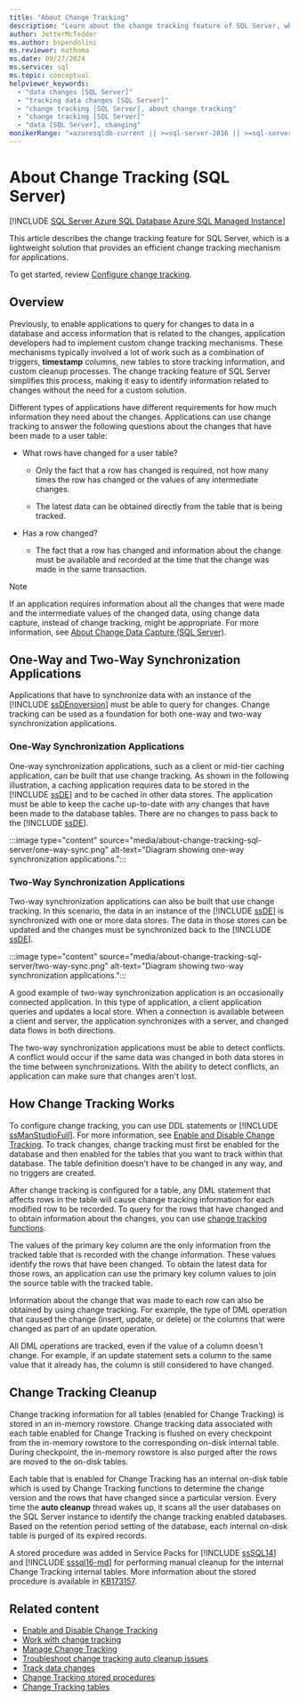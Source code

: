 ```yaml
---
title: "About Change Tracking"
description: "Learn about the change tracking feature of SQL Server, which provides a lightweight solution for tracking changes to user tables."
author: JetterMcTedder
ms.author: bspendolini
ms.reviewer: mathoma
ms.date: 09/27/2024
ms.service: sql
ms.topic: conceptual
helpviewer_keywords:
  - "data changes [SQL Server]"
  - "tracking data changes [SQL Server]"
  - "change tracking [SQL Server], about change tracking"
  - "change tracking [SQL Server]"
  - "data [SQL Server], changing"
monikerRange: "=azuresqldb-current || >=sql-server-2016 || >=sql-server-linux-2017 || =azuresqldb-mi-current"
---
```

# About Change Tracking (SQL Server)

[!INCLUDE [SQL Server Azure SQL Database Azure SQL Managed Instance](../../includes/applies-to-version/sql-asdb-asdbmi.md)]

This article describes the change tracking feature for SQL Server, which is a lightweight solution that provides an efficient change tracking mechanism for applications. 

To get started, review [Configure change tracking](enable-and-disable-change-tracking-sql-server.md). 

## Overview

Previously, to enable applications to query for changes to data in a database and access information that is related to the changes, application developers had to implement custom change tracking mechanisms. These mechanisms typically involved a lot of work such as a combination of triggers, **timestamp** columns, new tables to store tracking information, and custom cleanup processes. The change tracking feature of SQL Server simplifies this process, making it easy to identify information related to changes without the need for a custom solution. 

Different types of applications have different requirements for how much information they need about the changes. Applications can use change tracking to answer the following questions about the changes that have been made to a user table:

- What rows have changed for a user table?

    -   Only the fact that a row has changed is required, not how many times the row has changed or the values of any intermediate changes.

    -   The latest data can be obtained directly from the table that is being tracked.

- Has a row changed?

    -   The fact that a row has changed and information about the change must be available and recorded at the time that the change was made in the same transaction.

> [!NOTE]  
> If an application requires information about all the changes that were made and the intermediate values of the changed data, using change data capture, instead of change tracking, might be appropriate. For more information, see [About Change Data Capture (SQL Server)](about-change-data-capture-sql-server.md).

## One-Way and Two-Way Synchronization Applications

Applications that have to synchronize data with an instance of the [!INCLUDE [ssDEnoversion](../../includes/ssdenoversion-md.md)] must be able to query for changes. Change tracking can be used as a foundation for both one-way and two-way synchronization applications.

### One-Way Synchronization Applications

One-way synchronization applications, such as a client or mid-tier caching application, can be built that use change tracking. As shown in the following illustration, a caching application requires data to be stored in the [!INCLUDE [ssDE](../../includes/ssde-md.md)] and to be cached in other data stores. The application must be able to keep the cache up-to-date with any changes that have been made to the database tables. There are no changes to pass back to the [!INCLUDE [ssDE](../../includes/ssde-md.md)].

:::image type="content" source="media/about-change-tracking-sql-server/one-way-sync.png" alt-text="Diagram showing one-way synchronization applications.":::

### Two-Way Synchronization Applications

Two-way synchronization applications can also be built that use change tracking. In this scenario, the data in an instance of the [!INCLUDE [ssDE](../../includes/ssde-md.md)] is synchronized with one or more data stores. The data in those stores can be updated and the changes must be synchronized back to the [!INCLUDE [ssDE](../../includes/ssde-md.md)].

:::image type="content" source="media/about-change-tracking-sql-server/two-way-sync.png" alt-text="Diagram showing two-way synchronization applications.":::

A good example of two-way synchronization application is an occasionally connected application. In this type of application, a client application queries and updates a local store. When a connection is available between a client and server, the application synchronizes with a server, and changed data flows in both directions.

The two-way synchronization applications must be able to detect conflicts. A conflict would occur if the same data was changed in both data stores in the time between synchronizations. With the ability to detect conflicts, an application can make sure that changes aren't lost.

## How Change Tracking Works

To configure change tracking, you can use DDL statements or [!INCLUDE [ssManStudioFull](../../includes/ssmanstudiofull-md.md)]. For more information, see [Enable and Disable Change Tracking](enable-and-disable-change-tracking-sql-server.md). To track changes, change tracking must first be enabled for the database and then enabled for the tables that you want to track within that database. The table definition doesn't have to be changed in any way, and no triggers are created.

After change tracking is configured for a table, any DML statement that affects rows in the table will cause change tracking information for each modified row to be recorded. To query for the rows that have changed and to obtain information about the changes, you can use [change tracking functions](../system-functions/change-tracking-functions-transact-sql.md).

The values of the primary key column are the only information from the tracked table that is recorded with the change information. These values identify the rows that have been changed. To obtain the latest data for those rows, an application can use the primary key column values to join the source table with the tracked table.

Information about the change that was made to each row can also be obtained by using change tracking. For example, the type of DML operation that caused the change (insert, update, or delete) or the columns that were changed as part of an update operation. 

All DML operations are tracked, even if the value of a column doesn't change. For example, if an update statement sets a column to the same value that it already has, the column is still considered to have changed.

## Change Tracking Cleanup

Change tracking information for all tables (enabled for Change Tracking) is stored in an in-memory rowstore. Change tracking data associated with each table enabled for Change Tracking is flushed on every checkpoint from the in-memory rowstore to the corresponding on-disk internal table. During checkpoint, the in-memory rowstore is also purged after the rows are moved to the on-disk tables.

Each table that is enabled for Change Tracking has an internal on-disk table which is used by Change Tracking functions to determine the change version and the rows that have changed since a particular version. Every time the **auto cleanup** thread wakes up, it scans all the user databases on the SQL Server instance to identify the change tracking enabled databases. Based on the retention period setting of the database, each internal on-disk table is purged of its expired records.

A stored procedure was added in Service Packs for [!INCLUDE [ssSQL14](../../includes/sssql14-md.md)] and [!INCLUDE [sssql16-md](../../includes/sssql16-md.md)] for performing manual cleanup for the internal Change Tracking internal tables. More information about the stored procedure is available in [KB173157](https://support.microsoft.com/help/3173157/adds-a-stored-procedure-for-the-manual-cleanup-of-the-change-tracking-side-table-in-sql-server-2014-sp2-or-2016-sp1).

## Related content

- [Enable and Disable Change Tracking](enable-and-disable-change-tracking-sql-server.md)
- [Work with change tracking](work-with-change-tracking-sql-server.md)
- [Manage Change Tracking](manage-change-tracking-sql-server.md)
- [Troubleshoot change tracking auto cleanup issues](cleanup-and-troubleshoot-change-tracking-sql-server.md)
- [Track data changes](track-data-changes-sql-server.md)
- [Change Tracking stored procedures](../system-stored-procedures/change-tracking-stored-procedures-transact-sql.md)
- [Change Tracking tables](../system-tables/change-tracking-tables-transact-sql.md)
